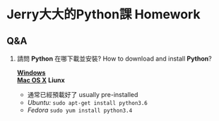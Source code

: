 Jerry大大的Python課 Homework
=
## Q&A
1. 請問 **Python** 在哪下載並安裝? How to download and install **Python**?

    [**Windows**](https://www.python.org/ftp/python/3.6.4/python-3.6.4.exe)\
    [**Mac OS X**](https://www.python.org/downloads/mac-osx/)
    **Liunx**
    * 通常已經預載好了 usually pre-installed
    * *Ubuntu:* `sudo apt-get install python3.6`
    * *Fedora* `sudo yum install python3.4`
    

